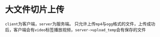<!--
 * @Descripttion: 
 * @Date: 2022-06-29 08:44:15
 * @LastEditTime: 2022-06-29 14:39:53
-->
# 大文件切片上传

`client`为客户端，`server`为服务端。
只允许上传`mp4`与`ogg`格式的文件，上传成功后，客户端会有`video`标签播放视频，`server->upload_temp`会有保存的文件